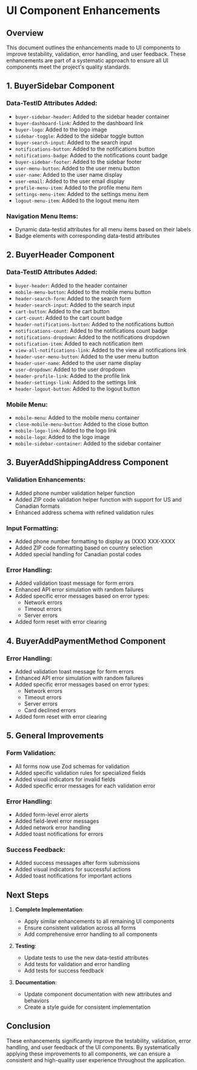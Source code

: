 # UI Component Enhancements

## Overview

This document outlines the enhancements made to UI components to improve testability, validation, error handling, and user feedback. These enhancements are part of a systematic approach to ensure all UI components meet the project's quality standards.

## 1. BuyerSidebar Component

### Data-TestID Attributes Added:
- `buyer-sidebar-header`: Added to the sidebar header container
- `buyer-dashboard-link`: Added to the dashboard link
- `buyer-logo`: Added to the logo image
- `sidebar-toggle`: Added to the sidebar toggle button
- `buyer-search-input`: Added to the search input
- `notifications-button`: Added to the notifications button
- `notifications-badge`: Added to the notifications count badge
- `buyer-sidebar-footer`: Added to the sidebar footer
- `user-menu-button`: Added to the user menu button
- `user-name`: Added to the user name display
- `user-email`: Added to the user email display
- `profile-menu-item`: Added to the profile menu item
- `settings-menu-item`: Added to the settings menu item
- `logout-menu-item`: Added to the logout menu item

### Navigation Menu Items:
- Dynamic data-testid attributes for all menu items based on their labels
- Badge elements with corresponding data-testid attributes

## 2. BuyerHeader Component

### Data-TestID Attributes Added:
- `buyer-header`: Added to the header container
- `mobile-menu-button`: Added to the mobile menu button
- `header-search-form`: Added to the search form
- `header-search-input`: Added to the search input
- `cart-button`: Added to the cart button
- `cart-count`: Added to the cart count badge
- `header-notifications-button`: Added to the notifications button
- `notifications-count`: Added to the notifications count badge
- `notifications-dropdown`: Added to the notifications dropdown
- `notification-item`: Added to each notification item
- `view-all-notifications-link`: Added to the view all notifications link
- `header-user-menu-button`: Added to the user menu button
- `header-user-name`: Added to the user name display
- `user-dropdown`: Added to the user dropdown
- `header-profile-link`: Added to the profile link
- `header-settings-link`: Added to the settings link
- `header-logout-button`: Added to the logout button

### Mobile Menu:
- `mobile-menu`: Added to the mobile menu container
- `close-mobile-menu-button`: Added to the close button
- `mobile-logo-link`: Added to the logo link
- `mobile-logo`: Added to the logo image
- `mobile-sidebar-container`: Added to the sidebar container

## 3. BuyerAddShippingAddress Component

### Validation Enhancements:
- Added phone number validation helper function
- Added ZIP code validation helper function with support for US and Canadian formats
- Enhanced address schema with refined validation rules

### Input Formatting:
- Added phone number formatting to display as (XXX) XXX-XXXX
- Added ZIP code formatting based on country selection
- Added special handling for Canadian postal codes

### Error Handling:
- Added validation toast message for form errors
- Enhanced API error simulation with random failures
- Added specific error messages based on error types:
  - Network errors
  - Timeout errors
  - Server errors
- Added form reset with error clearing

## 4. BuyerAddPaymentMethod Component

### Error Handling:
- Added validation toast message for form errors
- Enhanced API error simulation with random failures
- Added specific error messages based on error types:
  - Network errors
  - Timeout errors
  - Server errors
  - Card declined errors
- Added form reset with error clearing

## 5. General Improvements

### Form Validation:
- All forms now use Zod schemas for validation
- Added specific validation rules for specialized fields
- Added visual indicators for invalid fields
- Added specific error messages for each validation error

### Error Handling:
- Added form-level error alerts
- Added field-level error messages
- Added network error handling
- Added toast notifications for errors

### Success Feedback:
- Added success messages after form submissions
- Added visual indicators for successful actions
- Added toast notifications for important actions

## Next Steps

1. **Complete Implementation**:
   - Apply similar enhancements to all remaining UI components
   - Ensure consistent validation across all forms
   - Add comprehensive error handling to all components

2. **Testing**:
   - Update tests to use the new data-testid attributes
   - Add tests for validation and error handling
   - Add tests for success feedback

3. **Documentation**:
   - Update component documentation with new attributes and behaviors
   - Create a style guide for consistent implementation

## Conclusion

These enhancements significantly improve the testability, validation, error handling, and user feedback of the UI components. By systematically applying these improvements to all components, we can ensure a consistent and high-quality user experience throughout the application.
